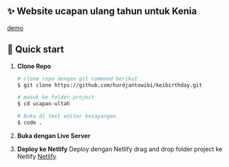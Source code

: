 ## ✨ Website ucapan ulang tahun untuk Kenia

[demo](https://hurdjantowibi.github.io/keibirthday/)

## 🚀 Quick start

1. **Clone Repo**

   ```bash
   # clone repo dengan git command berikut
   $ git clone https://github.com/hurdjantowibi/keibirthday.git

   # masuk ke folder project
   $ cd ucapan-ultah

   # Buka di text editor kesayangan
   $ code .
   ```

2. **Buka dengan Live Server**

3. **Deploy ke Netlify**
   Deploy dengan Netlify drag and drop folder project ke Netlify [Netlify](https://www.netlify.com/)
